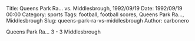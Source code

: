 Title: Queens Park Ra… vs. Middlesbrough, 1992/09/19
Date: 1992/09/19 00:00
Category: sports
Tags: football, football scores, Queens Park Ra…, Middlesbrough
Slug: queens-park-ra-vs-middlesbrough
Author: carbonero


Queens Park Ra… 3 - 3 Middlesbrough

